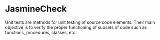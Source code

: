 # JasmineCheck
 Unit tests are methods for unit testing of source code elements. Their main objective is to verify the proper functioning of subsets of code such as functions, procedures, classes, etc.
